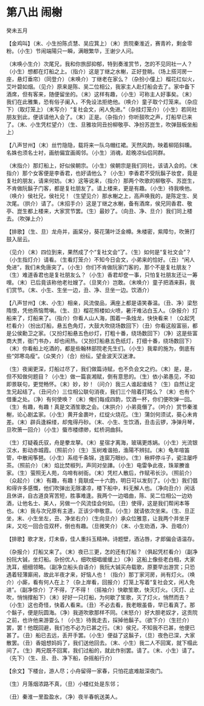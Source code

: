 # 第八出 闹榭

癸未五月

【金鸡叫】（末、小生扮陈贞慧、吴应箕上）（末）贡院秦淮近，赛青衿，剩金零粉。（小生）节闹端陽只一瞬，满眼繁华，王谢少人问。

（末唤小生介）次尾兄，我和你旅邸抑郁，特到奏淮赏节，怎的不见同社一人？（小生）想都在灯船之上。（指介）这是丁继之水榭，正好登眺。（场上搭河房一座，悬灯垂帘）（同登介）（末唤介）丁继老在家么？（杂扮小僮上）榴花红似火，艾叶碧如烟。（见介）原来是陈、吴二位相公，我家主人赴灯船会去了。家中备下酒席，但有客来，随便留坐的。（末）这样有趣，（小生）可称主人好事矣。（末）我们在此雅集，恐有俗子阑入，不免设法拒绝他。（唤介）童子取个灯笼来。（杂应下）（取灯笼上）（末写介）“复社会文，闲人免进。”（杂挂灯笼介）（小生）若同社朋友到此，便该请他入会了。（末）正是。（杂指介）你听鼓吹之声，灯船早已来了。（末、小生凭栏望介）（生、旦雅妆同丑扮柳敬亭、净扮苏崑生，吹弹鼓板坐船上）

【八声甘州】（末）丝竹隐隐，载将来一队乌帽红裙。天然风韵，映着柳陌斜曛。名姝也须名士衬，画舫偏宜画阁邻。（小生）消魂，趁晚凉仙侣同群。

（末指介）那灯船上，好似侯朝宗。（小生）侯朝宗是我们同社，该请入会的。（末指介）那个女客便是李香君，也好请他么？（小生）李香君不受阮鬍子妆奁，竟是复社的朋友，请来何妨。（末）这等说来，（指介）那两个吹歌的柳敬亭、苏崑生，不肯做阮鬍子门客，都是复社朋友了。请上楼来，更是有趣。（小生）待我唤他。（唤介）侯社兄，侯社兄！（生望见介）那水榭之上，高声唤我的，是陈定生、吴次尾。（拱介）请了。（末招手介）这是丁继之水榭，备有酒席，侯兄同香君、敬亭、崑生都上楼来，大家赏节罢。（生）最妙了。（向丑、净、旦介）我们同上楼去。（吹弹上介）

【排歌】（生、旦）龙舟并，画桨分，葵花蒲叶泛金樽。朱楼密，紫障匀，吹箫打鼓入层云。

（见介）（末）四位到来，果然成了个“复社文会”了。（生）如何是“复社文会”？（小生指灯介）请看。（生看灯笼介）不知今日会文，小弟来的恰好。（丑）“闲人免进”，我们未免唐突了。（小生）你们不肯做阮家门客的，那个不是复社朋友？（生）难道香君也是复社朋友么？（小生）香君却奁一事，只怕复社朋友还让一筹哩。（末）已后竟该称他老社嫂了。（旦笑介）岂敢。（末唤介）童子把酒来斟，我们赏节。（末、小生、生坐一边，丑、净、旦坐一边。饮酒介）

【八声甘州】（末、小生）相亲，风流俊品，满座上都是语笑春温。（丑、净）梁愁隋恨，凭他燕恼莺嗔。（生、旦）榴花照楼如火喷，暑汗难沾白玉人。（杂报介）灯船来了，灯船来了。（指介）你看人山人海，围着一条烛龙，快快看来！（众起凭栏看介）（扮出灯船，悬五色角灯，大鼓大吹绕场数回下）（丑）你看这般富丽，都是公侯勳卫之家。（又扮灯船悬五色纱灯，打粗十番，绕场数回下）（净）这是些富商大贾，衙门书办，却也闹热。（又扮灯船悬五色纸灯，打细十番，绕场数回下）（末）你看船上吃酒的，都是些翰林部院老先生们。（小生）我辈的施为，倒底有些“郊寒岛瘦”。（众笑介）（合）纷纭，望金波天汉迷津。

（生）夜阑更深，灯船过尽了，我们做篇诗赋，也不负会文之约。（末）是，是，但不知做何题目？（小生）做一篇哀湘赋，倒有意思的。（生）依小弟愚见，不如即景联句，更觉畅怀。（末）妙，妙！（问介）我三人谁起谁结？（生）自然让定生兄起结了。（丑问介）三位相公联句消夜，我们三个陪着打盹么？（末）也有个借重之处。（净）有何使唤？（末）俺们每成四韵，饮酒一杯，你们便吹弹一回。（生）有趣，有趣！真是文酒笙歌之会。（末拱介）小弟竟僭了。（吟介）赏节秦淮榭，论心剧孟家。（小生）黄开金裹叶，红绽火烧花。（生）蒲剑何须试，葵心未肯差。（末）辟兵逢綵缕，却鬼得丹砂。（末、小生、生饮酒，丑击云锣，净弹月琴，旦吹箫一回介）（小生）蜃市楼缥缈，虹桥洞曲斜。

（生）灯疑羲氏驭，舟是豢龙拏。（末）星宿才离海，玻璃更炼娲。（小生）光流银汉水，影动赤城霞。（照前介）（生）玉树难谐拍，渔陽不辨挝。（末）龟年喧笛管，中散闹筝琶。（小生）系缆千条锦，连窗万眼纱。（生）楸枰停斗子，瓷注屡呼茶。（照前介）（末）焰比焚椒列，声同对垒譁。（小生）电雷争此夜，珠翠賸谁家。（生）萤照无人苑，乌啼有树衙。（末）凭栏人散后，作赋弔长沙。（照前介）（众起介）（末）有趣，有趣！竟联成一十六韵，明日可以发刻了。（小生）我们倡和得许多感慨，他们吹弹出无限凄凉，楼下船中，料无解人也。（净向丑介）闲话且休讲，自古道良宵苦短，胜事难逢。我两个一边唱曲，陈、吴二位相公一边劝酒，让他名士、美人，另做一个风流佳会何如。（丑）使得，这是我们帮闲本等也。（末）我与次兄原有主道，正该少申敬意。（小生）就请依次坐来。（生、旦正坐，末、小生坐左，丑、净坐右介）（生向旦介）承众位雅意，让我两个并坐牙床，又吃一回合卺双杯，倒也有趣。（旦微笑介）（末、小生劝酒，净、丑唱介）

【排歌】歌才发，灯未昏，佳人重抖玉精神。诗题壁，酒沾唇，才郎偏会语温存。

（杂报介）灯船又来了。（末）夜已三更，怎的还有灯船？（俱起凭栏看介）（副净扮阮大铖，坐灯船。杂扮优人，细吹细唱缓缓上）（净）这船上像些老白相，大家洗耳，细细领略。（副净立船头自语介）我阮大铖买舟载歌，原要早出游赏；只恐遇着轻薄廝闹，故此半夜才来，好恼人也！（指介）那丁家河房，尚有灯火。（唤介）小廝，看有何人在上？（杂上岸看，回报介）灯笼上写着“复社会文，闲人免进”。（副净惊介）了不得，了不得！（摇袖介）快歇笙歌，快灭灯火。（灭灯、止吹，悄悄撑船下）（末）好好一只灯船，为何歇了笙歌，灭了灯火，悄然而去？（小生）这也奇怪，快着人看来。（丑）不必去看，我老眼虽昏，早已看真了。那个鬍子，便是阮圆海。（净）我道吹歌那样不同。（末怒介）好大胆老奴才，这贡院之前，也许他来游耍么！（小生）待我走去，採掉他鬍子。（欲下介）（生拦介）罢，罢！他既回避，我们也不必为已甚之行。（末）侯兄，不知我不已甚，他便已甚了。（丑）船已去远，丢开手罢。（小生）便益了这鬍子，（旦）夜色已深，大家散罢。（丑）香姐想妈妈了，我们送他回去。（末、小生）我二人不回寓，就下榻此间了。（生）两兄既不回寓，我们过船的，就此作别罢。请了。（末、小生）请了。（先下）（生、旦、丑、净下船，杂摇船行介）

【余文】下楼台，游人尽；小舟留得一家春，只怕花底难敲深夜门。

（生）月落烟浓路不真，（旦）小楼红处是东邻；

（丑）秦淮一里盈盈水，（净）夜半春帆送美人。